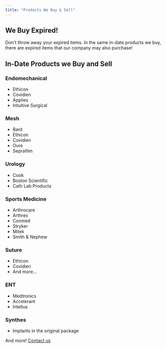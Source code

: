 ```yaml
---
title: "Products We Buy & Sell"
---
```


## We Buy Expired!

Don't throw away your expired items. In the same in-date products we buy, there are expired items that our company may also purchase!

## In-Date Products we Buy and Sell

### Endomechanical

- Ethicon
- Covidien
- Applies
- Intuitive Surgical

### Mesh

- Bard
- Ethicon
- Covidien
- Oure
- Seprafilm

### Urology

- Cook
- Boston Scientific
- Cath Lab Products

### Sports Medicine

- Arthrocare
- Arthrex
- Conmed
- Stryker
- Mitek
- Smith &amp; Nephew

### Suture

- Ethicon
- Covidien
- And more...

### ENT

- Medtronics
- Accelerant
- Intellus

### Synthes

- Implants in the original package

And more! [Contact us](/contact)
